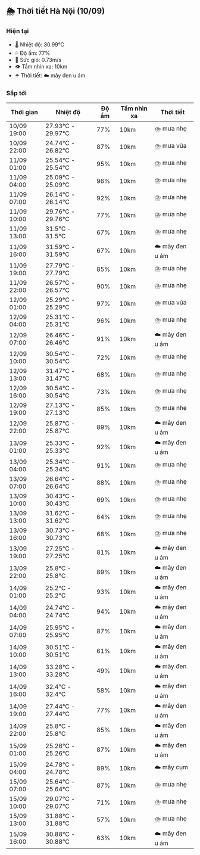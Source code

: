 ## 🌦️ Thời tiết Hà Nội (10/09)

### Hiện tại

- 🌡️ Nhiệt độ: 30.99℃
- 💦 Độ ẩm: 77%
- 💨 Sức gió: 0.73m/s
- 👁️ Tầm nhìn xa: 10km
- ☂️ Thời tiết: ☁️ mây đen u ám

### Sắp tới

| Thời gian | Nhiệt độ | Độ ẩm | Tầm nhìn xa | Thời tiết |
| --- | --- | --- | --- | --- |
| 10/09 19:00 | 27.93℃ - 29.97℃ | 77% | 10km | ⛈️ mưa nhẹ |
| 10/09 22:00 | 24.74℃ - 26.82℃ | 87% | 10km | ⛈️ mưa vừa |
| 11/09 01:00 | 25.54℃ - 25.54℃ | 95% | 10km | ⛈️ mưa nhẹ |
| 11/09 04:00 | 25.09℃ - 25.09℃ | 96% | 10km | ⛈️ mưa nhẹ |
| 11/09 07:00 | 26.14℃ - 26.14℃ | 92% | 10km | ⛈️ mưa nhẹ |
| 11/09 10:00 | 29.76℃ - 29.76℃ | 77% | 10km | ⛈️ mưa nhẹ |
| 11/09 13:00 | 31.5℃ - 31.5℃ | 67% | 10km | ⛈️ mưa nhẹ |
| 11/09 16:00 | 31.59℃ - 31.59℃ | 67% | 10km | ☁️ mây đen u ám |
| 11/09 19:00 | 27.79℃ - 27.79℃ | 85% | 10km | ⛈️ mưa nhẹ |
| 11/09 22:00 | 26.57℃ - 26.57℃ | 90% | 10km | ⛈️ mưa nhẹ |
| 12/09 01:00 | 25.29℃ - 25.29℃ | 97% | 10km | ⛈️ mưa vừa |
| 12/09 04:00 | 25.31℃ - 25.31℃ | 96% | 10km | ⛈️ mưa nhẹ |
| 12/09 07:00 | 26.46℃ - 26.46℃ | 91% | 10km | ☁️ mây đen u ám |
| 12/09 10:00 | 30.54℃ - 30.54℃ | 72% | 10km | ⛈️ mưa nhẹ |
| 12/09 13:00 | 31.47℃ - 31.47℃ | 68% | 10km | ⛈️ mưa nhẹ |
| 12/09 16:00 | 30.54℃ - 30.54℃ | 73% | 10km | ⛈️ mưa nhẹ |
| 12/09 19:00 | 27.13℃ - 27.13℃ | 85% | 10km | ⛈️ mưa nhẹ |
| 12/09 22:00 | 25.87℃ - 25.87℃ | 89% | 10km | ☁️ mây đen u ám |
| 13/09 01:00 | 25.33℃ - 25.33℃ | 92% | 10km | ☁️ mây đen u ám |
| 13/09 04:00 | 25.34℃ - 25.34℃ | 91% | 10km | ⛈️ mưa nhẹ |
| 13/09 07:00 | 26.64℃ - 26.64℃ | 88% | 10km | ⛈️ mưa nhẹ |
| 13/09 10:00 | 30.43℃ - 30.43℃ | 69% | 10km | ⛈️ mưa nhẹ |
| 13/09 13:00 | 31.62℃ - 31.62℃ | 64% | 10km | ⛈️ mưa nhẹ |
| 13/09 16:00 | 30.73℃ - 30.73℃ | 68% | 10km | ⛈️ mưa nhẹ |
| 13/09 19:00 | 27.25℃ - 27.25℃ | 81% | 10km | ☁️ mây đen u ám |
| 13/09 22:00 | 25.8℃ - 25.8℃ | 89% | 10km | ☁️ mây đen u ám |
| 14/09 01:00 | 25.2℃ - 25.2℃ | 93% | 10km | ☁️ mây đen u ám |
| 14/09 04:00 | 24.74℃ - 24.74℃ | 94% | 10km | ☁️ mây đen u ám |
| 14/09 07:00 | 25.95℃ - 25.95℃ | 87% | 10km | ☁️ mây đen u ám |
| 14/09 10:00 | 30.51℃ - 30.51℃ | 61% | 10km | ☁️ mây đen u ám |
| 14/09 13:00 | 33.28℃ - 33.28℃ | 49% | 10km | ☁️ mây đen u ám |
| 14/09 16:00 | 32.4℃ - 32.4℃ | 58% | 10km | ☁️ mây đen u ám |
| 14/09 19:00 | 27.44℃ - 27.44℃ | 77% | 10km | ☁️ mây đen u ám |
| 14/09 22:00 | 25.8℃ - 25.8℃ | 85% | 10km | ☁️ mây đen u ám |
| 15/09 01:00 | 25.26℃ - 25.26℃ | 87% | 10km | ☁️ mây đen u ám |
| 15/09 04:00 | 24.78℃ - 24.78℃ | 89% | 10km | ☁️ mây cụm |
| 15/09 07:00 | 25.64℃ - 25.64℃ | 87% | 10km | ⛈️ mưa nhẹ |
| 15/09 10:00 | 29.07℃ - 29.07℃ | 71% | 10km | ⛈️ mưa nhẹ |
| 15/09 13:00 | 31.88℃ - 31.88℃ | 57% | 10km | ⛈️ mưa nhẹ |
| 15/09 16:00 | 30.88℃ - 30.88℃ | 63% | 10km | ☁️ mây đen u ám |
